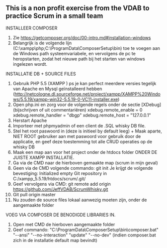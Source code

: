 ## This is a non profit exercise from the VDAB to practice Scrum in a small team

INSTALLEER COMPOSER
1.	Zie https://getcomposer.org/doc/00-intro.md#installation-windows
2.	Belangrijk is de volgende lijn (C:\xampp\php;C:\ProgramData\ComposerSetup\bin) toe te voegen aan de Windows path systeemvariabele, en vervolgens de pc te heropstarten, zodat het nieuwe path bij het starten van windows ingelezen wordt.

INSTALLATIE DB + SOURCE FILES
1.	Gebruik PHP 5.5 (XAMPP ) ps je kan perfect meerdere versies tegelijk van Apache en Mysql geïnstalleerd hebben (http://netcologne.dl.sourceforge.net/project/xampp/XAMPP%20Windows/5.5.19/xampp-win32-5.5.19-0-VC11-installer.exe)
2.	Open php.ini en zorg voor de volgende regels onder de sectie [XDebug] (bijschrijven of uit commentariëren)
xdebug.remote_enable = 0
xdebug.remote_handler = "dbgp"
xdebug.remote_host = "127.0.0.1"
3.	Herstart Apache
4.	Importeer met phpmyadmin of een client de .SQL whisky DB file.
5.	Stel het root paswoord in (deze is initieel by default leeg) + Maak aparte, NIET ROOT gebruiker aan met paswoord voor gebruik door de applicatie, en geef  deze toestemming tot alle CRUD operaties op de whisky DB
6.	Maak een map aan voor het project onder de htdocs folder ONDER DE JUISTE XAMPP INSTALLATIE.
7.	Ga via de CMD naar de hierboven gemaakte map (scrum in mijn geval)
8.	Geen via de CMD volgende commando: git init
Je krijgt de volgende bevestiging:
Initialized empty Git repository in C:/xampp_5.5.19/htdocs/scrum/.git/
9.	Geef vervolgens via CMD: git remote add origin  https://github.com/JeffVDAB/ScrumWhisky.git
10.	Git pull origin master
11.	Nu zouden de source files lokaal aanwezig moeten zijn, onder de aangemaakte folder

VOEG VIA COMPOSER DE BENODIGDE LIBRARIES IN.
1.	Open met CMD de hierboven aangemaakte folder
2.	Geef commando: "C:\ProgramData\ComposerSetup\bin\composer.bat" "--ansi" "--no-interaction" "update" "--no-dev" (indien composer.bat zich in de installatie default map bevindt)
